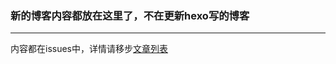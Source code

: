### 新的博客内容都放在这里了，不在更新hexo写的博客
-----------------------------------------------------
内容都在issues中，详情请移步[文章列表](https://github.com/letshare/blog/issues)
